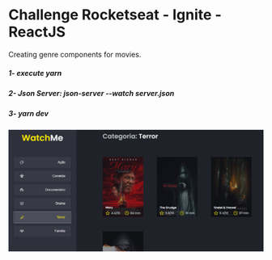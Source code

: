 # Challenge Rocketseat - Ignite - ReactJS
Creating genre components for movies.

##### 1- execute yarn
##### 2- Json Server: json-server --watch server.json
##### 3- yarn dev

![Final Reusult](https://github.com/marcosaureliodiasmoura/desafio02-reactjs-ignite/blob/main/images/2-Desafio%20WatchMe.png)
